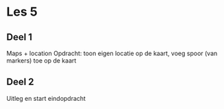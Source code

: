 # Les 5

## Deel 1
Maps + location
Opdracht: toon eigen locatie op de kaart, voeg spoor (van markers) toe op de kaart

## Deel 2
Uitleg en start eindopdracht